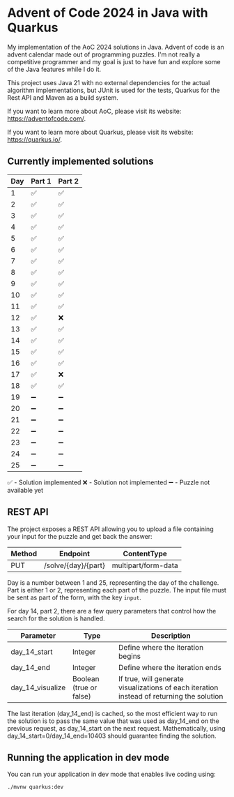 # Advent of Code 2024 in Java with Quarkus

My implementation of the AoC 2024 solutions in Java. Advent of code is an advent calendar made out of programming puzzles. I'm not really a competitive programmer and my goal is just to have fun and explore some of the Java features while I do it. 

This project uses Java 21 with no external dependencies for the actual algorithm implementations, but JUnit is used for the tests, Quarkus for the Rest API and Maven as a build system.

If you want to learn more about AoC, please visit its website: <https://adventofcode.com/>.
 
If you want to learn more about Quarkus, please visit its website: <https://quarkus.io/>.

## Currently implemented solutions

| Day | Part 1 | Part 2 |
|-----|--------|--------|
| 1   | ✅      | ✅    |
| 2   | ✅      | ✅    |
| 3   | ✅      | ✅    |
| 4   | ✅      | ✅    |
| 5   | ✅      | ✅    |
| 6   | ✅      | ✅    |
| 7   | ✅      | ✅    |
| 8   | ✅      | ✅    |
| 9   | ✅      | ✅    |
| 10  | ✅      | ✅    |
| 11  | ✅      | ✅    |
| 12  | ✅      | ❌    |
| 13  | ✅      | ✅    |
| 14  | ✅      | ✅    |
| 15  | ✅      | ✅    |
| 16  | ✅      | ✅    |
| 17  | ✅      | ❌    |
| 18  | ✅      | ✅    |
| 19  | ➖      | ➖    |
| 20  | ➖      | ➖    |
| 21  | ➖      | ➖    |
| 22  | ➖      | ➖    |
| 23  | ➖      | ➖    |
| 24  | ➖      | ➖    |
| 25  | ➖      | ➖    |

✅ - Solution implemented
❌ - Solution not implemented
➖ - Puzzle not available yet
## REST API

The project exposes a REST API allowing you to upload a file containing your input for the puzzle and get back the answer:

| Method | Endpoint            | ContentType         |
|--------|---------------------|---------------------|
| PUT    | /solve/{day}/{part} | multipart/form-data |

Day is a number between 1 and 25, representing the day of the challenge. Part is either 1 or 2, representing each part of the puzzle. The input file must be sent as part of the form, with the key `input`.

For day 14, part 2, there are a few query parameters that control how the search for the solution is handled.

| Parameter        | Type                    | Description         |
|------------------|-------------------------|---------------------|
| day_14_start     | Integer                 | Define where the iteration begins |
| day_14_end       | Integer                 | Define where the iteration ends |
| day_14_visualize | Boolean (true or false) | If true, will generate visualizations of each iteration instead of returning the solution |

The last iteration (day_14_end) is cached, so the most efficient way to run the solution is to pass the same value that was used as day_14_end on the previous request, as day_14_start on the next request. Mathematically, using day_14_start=0/day_14_end=10403 should guarantee finding the solution.


## Running the application in dev mode

You can run your application in dev mode that enables live coding using:

```shell script
./mvnw quarkus:dev
```